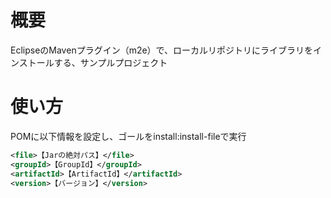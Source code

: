 # 概要
EclipseのMavenプラグイン（m2e）で、ローカルリポジトリにライブラリをインストールする、サンプルプロジェクト

# 使い方
POMに以下情報を設定し、ゴールをinstall:install-fileで実行
``` xml
<file>【Jarの絶対パス】</file>
<groupId>【GroupId】</groupId>
<artifactId>【ArtifactId】</artifactId>
<version>【バージョン】</version>
```
